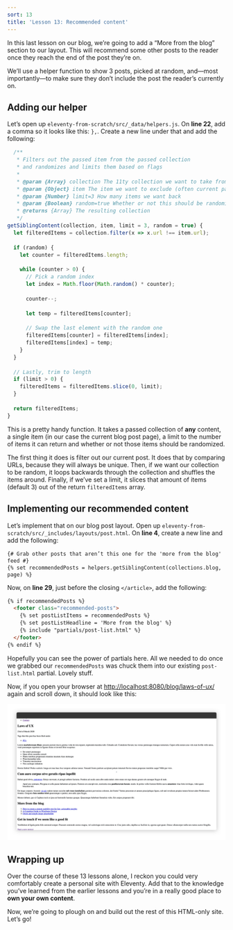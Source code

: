 ```yaml
---
sort: 13
title: 'Lesson 13: Recommended content'
---
```


In this last lesson on our blog, we’re going to add a “More from the blog” section to our layout. This will recommend some other posts to the reader once they reach the end of the post they’re on.

We’ll use a helper function to show 3 posts, picked at random, and—most importantly—to make sure they don’t include the post the reader’s currently on.

## Adding our helper

Let’s open up `eleventy-from-scratch/src/_data/helpers.js`. On **line 22**, add a comma so it looks like this: `},`. Create a new line under that and add the following:

```js
  /**
   * Filters out the passed item from the passed collection
   * and randomizes and limits them based on flags
   *
   * @param {Array} collection The 11ty collection we want to take from
   * @param {Object} item The item we want to exclude (often current page)
   * @param {Number} limit=3 How many items we want back
   * @param {Boolean} random=true Whether or not this should be randomized
   * @returns {Array} The resulting collection
   */
getSiblingContent(collection, item, limit = 3, random = true) {
  let filteredItems = collection.filter(x => x.url !== item.url);

  if (random) {
    let counter = filteredItems.length;

    while (counter > 0) {
      // Pick a random index
      let index = Math.floor(Math.random() * counter);

      counter--;

      let temp = filteredItems[counter];

      // Swap the last element with the random one
      filteredItems[counter] = filteredItems[index];
      filteredItems[index] = temp;
    }
  }

  // Lastly, trim to length
  if (limit > 0) {
    filteredItems = filteredItems.slice(0, limit);
  }

  return filteredItems;
}
```

This is a pretty handy function. It takes a passed collection of **any** content, a single item (in our case the current blog post page), a limit to the number of items it can return and whether or not those items should be randomized.

The first thing it does is filter out our current post. It does that by comparing URLs, because they will always be unique. Then, if we want our collection to be random, it loops backwards through the collection and shuffles the items around. Finally, if we’ve set a limit, it slices that amount of items (default 3) out of the return `filteredItems` array.

## Implementing our recommended content

Let’s implement that on our blog post layout. Open up `eleventy-from-scratch/src/_includes/layouts/post.html`. On **line 4**, create a new line and add the following:

```twig
{# Grab other posts that aren’t this one for the 'more from the blog' feed #}
{% set recommendedPosts = helpers.getSiblingContent(collections.blog, page) %}
```

Now, on **line 29**, just before the closing `</article>`, add the following:

<!-- prettier-ignore -->
```html
{% if recommendedPosts %}
  <footer class="recommended-posts">
    {% set postListItems = recommendedPosts %}
    {% set postListHeadline = 'More from the blog' %}
    {% include "partials/post-list.html" %}
  </footer>
{% endif %}
```

Hopefully you can see the power of partials here. All we needed to do once we grabbed our `recommendedPosts` was chuck them into our existing `post-list.html` partial. Lovely stuff.

Now, if you open your browser at <http://localhost:8080/blog/laws-of-ux/> again and scroll down, it should look like this:

![3 recommended posts, headed with “more from the blog” in amongst the rest of the blog post](/images/ss-recommended-content.jpg)

## Wrapping up

Over the course of these 13 lessons alone, I reckon you could very comfortably create a personal site with Eleventy. Add that to the knowledge you’ve learned from the earlier lessons and you’re in a really good place to **own your own content**.

Now, we’re going to plough on and build out the rest of this HTML-only site. Let’s go!
